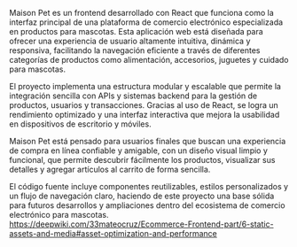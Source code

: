 Maison Pet es un frontend desarrollado con React que funciona como la interfaz principal de una plataforma de comercio electrónico especializada en productos para mascotas. Esta aplicación web está diseñada para ofrecer una experiencia de usuario altamente intuitiva, dinámica y responsiva, facilitando la navegación eficiente a través de diferentes categorías de productos como alimentación, accesorios, juguetes y cuidado para mascotas.

El proyecto implementa una estructura modular y escalable que permite la integración sencilla con APIs y sistemas backend para la gestión de productos, usuarios y transacciones. Gracias al uso de React, se logra un rendimiento optimizado y una interfaz interactiva que mejora la usabilidad en dispositivos de escritorio y móviles.

Maison Pet está pensado para usuarios finales que buscan una experiencia de compra en línea confiable y amigable, con un diseño visual limpio y funcional, que permite descubrir fácilmente los productos, visualizar sus detalles y agregar artículos al carrito de forma sencilla.

El código fuente incluye componentes reutilizables, estilos personalizados y un flujo de navegación claro, haciendo de este proyecto una base sólida para futuros desarrollos y ampliaciones dentro del ecosistema de comercio electrónico para mascotas.
<br>
https://deepwiki.com/33mateocruz/Ecommerce-Frontend-part/6-static-assets-and-media#asset-optimization-and-performance
